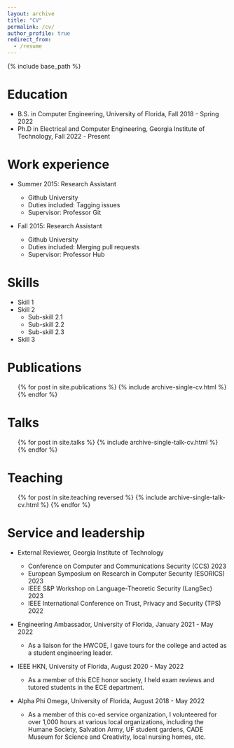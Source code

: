 ```yaml
---
layout: archive
title: "CV"
permalink: /cv/
author_profile: true
redirect_from:
  - /resume
---
```


{% include base_path %}

Education
======
* B.S. in Computer Engineering, University of Florida, Fall 2018 - Spring 2022
* Ph.D in Electrical and Computer Engineering, Georgia Institute of Technology, Fall 2022 - Present

Work experience
======
* Summer 2015: Research Assistant
  * Github University
  * Duties included: Tagging issues
  * Supervisor: Professor Git

* Fall 2015: Research Assistant
  * Github University
  * Duties included: Merging pull requests
  * Supervisor: Professor Hub
  
Skills
======
* Skill 1
* Skill 2
  * Sub-skill 2.1
  * Sub-skill 2.2
  * Sub-skill 2.3
* Skill 3

Publications
======
  <ul>{% for post in site.publications %}
    {% include archive-single-cv.html %}
  {% endfor %}</ul>
  
Talks
======
  <ul>{% for post in site.talks %}
    {% include archive-single-talk-cv.html %}
  {% endfor %}</ul>
  
Teaching
======
  <ul>{% for post in site.teaching reversed %}
    {% include archive-single-talk-cv.html %}
  {% endfor %}</ul>
  
Service and leadership
======
* External Reviewer, Georgia Institute of Technology
  * Conference on Computer and Communications Security (CCS) 2023
  * European Symposium on Research in Computer Security (ESORICS) 2023
  * IEEE S&P Workshop on Language-Theoretic Security (LangSec) 2023
  * IEEE International Conference on Trust, Privacy and Security (TPS) 2022


* Engineering Ambassador, University of Florida, January 2021 - May 2022
  * As a liaison for the HWCOE, I gave tours for the college and acted as a student engineering leader.
* IEEE HKN, University of Florida, August 2020 - May 2022
  * As a member of this ECE honor society, I held exam reviews and tutored students in the ECE department.
* Alpha Phi Omega, University of Florida, August 2018 - May 2022
  * As a member of this co-ed service organization, I volunteered for over 1,000 hours at various local organizations, including the Humane Society, Salvation Army, UF student gardens, CADE Museum for Science and Creativity, local nursing homes, etc.
